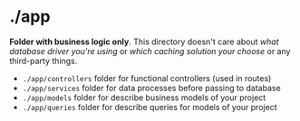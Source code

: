 # ./app

**Folder with business logic only**. This directory doesn't care about _what database driver you're using_ or _which caching solution your choose_ or any third-party things.

- `./app/controllers` folder for functional controllers (used in routes)
- `./app/services` folder for data processes before passing to database
- `./app/models` folder for describe business models of your project
- `./app/queries` folder for describe queries for models of your project
